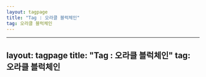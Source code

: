 ```yaml
---
layout: tagpage
title: "Tag : 오라클 블럭체인"
tag: 오라클 블럭체인
---
```

---
layout: tagpage
title: "Tag : 오라클 블럭체인"
tag: 오라클 블럭체인
---
